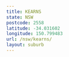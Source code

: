```yaml
---
title: KEARNS
state: NSW
postcode: 2558
latitude: -34.031602
longitude: 150.799483
url: /nsw/kearns/
layout: suburb
---
```

